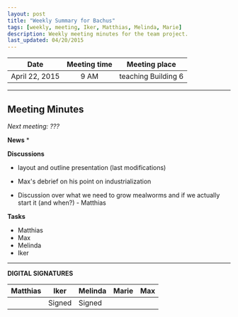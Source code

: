 ```yaml
---
layout: post
title: "Weekly Summary for Bachus"
tags: [weekly, meeting, Iker, Matthias, Melinda, Marie]
description: Weekly meeting minutes for the team project.
last_updated: 04/20/2015
---
```


|**Date** |**Meeting time**|**Meeting place**
| ------------- |:----------------:|:-------:
|April 22, 2015| 9 AM | teaching Building 6


----------


Meeting Minutes
------
*Next meeting:  ???*

**News**
* 

**Discussions**
* layout and outline presentation (last modifications)

* Max's debrief on his point on industrialization

* Discussion over what we need to grow mealworms and if we actually start it (and when?) - Matthias

**Tasks**
* Matthias
* Max
* Melinda
* Iker


----------

**DIGITAL SIGNATURES**

|**Matthias** |**Iker**|**Melinda**|**Marie**|**Max**|
|----------------|----------------|----------------|----------------|----------------|
| | Signed|Signed | | |
